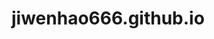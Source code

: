 # jiwenhao666.github.io
<!DOCTYPE html>
<html lang="china">
<head>
    <meta charset="UTF-8">
    <meta http-equiv="X-UA-Compatible" content="IE=edge">
    <meta name="viewport" content="width=device-width, initial-scale=1.0">
    <title>我的第三个网页

    </title>
   
<style>
    ul{
        list-style-type: none;
        
        margin: 0;
        padding: 0;
        overflow: hidden;
        background-color: #333;
}
    a:link,a:visited{
      
        display: block;
     
        color: white;
        width: 80px;
        height: 40px;
        text-align: center;
        font-family: 'Courier New', Courier, monospace;
        text-decoration: solid;

    }
    a:active{
        
        background-color: cyan;
        font-family: 'Franklin Gothic Medium', 'Arial Narrow', Arial, sans-serif;
    }
    li {
       float: left; 
    }

    .active {
    background-color: #4CAF50;
}
.el-carousel__item h3 {
    color: #475669;
    font-size: 14px;
    opacity: 0.75;
    line-height: 150px;
    margin: 0;
  }

  .el-carousel__item:nth-child(2n) {
     background-color: #99a9bf;
  }
  
  .el-carousel__item:nth-child(2n+1) {
     background-color: #d3dce6;
  }
</style>
<body>
  <h1 style="text-shadow:5px 5px #4CAF50  5px;">我的主页</h1>
<hr>
	<script>
		function doSearch(value){
			alert('You input: ' + value);
		}
	</script>

    <template>
        <div class="block">
          <span class="demonstration">默认 Hover 指示器触发</span>
          <el-carousel height="150px">
            <el-carousel-item v-for="item in 4" :key="item">
              <h3 class="small">{{ item }}</h3>
            </el-carousel-item>
          </el-carousel>
        </div>
        <div class="block">
          <span class="demonstration">Click 指示器触发</span>
          <el-carousel trigger="click" height="150px">
            <el-carousel-item v-for="item in 4" :key="item">
              <h3 class="small">{{ item }}</h3>
            </el-carousel-item>
          </el-carousel>
        </div>
      </template>
    <ul >
        <li ><a class="active" href="#home" >主页</a></li>
        <li><a href="#news">了解</a></li>
        <li><a href="#contact">信息</a></li>
        <li><a href="#school">我的学校</a></li>
        <li><a href="#clas">我的班级</a></li>
        <li><a href="#information">我的详情</a></li>
        <li><a href="#want">我的目标</a></li>
        <li style="float: right;"><a class="active" href="#about">关于我</a></li>
        <li style="float: right;"><a class="active" href="#about">联系我们</a></li>
        <li style="float: right;"><a class="active" href="#about">基础信息</a></li>
    </ul>
   
    <hr>
    
	<p>输入你想输入的关键字</p>
  <input type="text" style="width: 300px;" value="关键字">
  <input type="submit" value="搜索">
	<div style="margin:20px 0;"></div>
	
 
      </div>
      <div id="container" style="width: 500px;">
        <div id="header" style="background-color:#4CAF50;">
            <h1 style="bottom: 10px; text-align: center;">这是一个大标题</h1>
        </div>

    </div>
    <div id="menu" style="float:left;width: 100px ;height: 200px;background-color:#4CAF50;">
        <h2 style="color: aliceblue; text-align: center;">菜单</h2>
        <h3 style="color: aliceblue;text-align: center;">java</h3>
        <h3 style="color: aliceblue;text-align: center;">js</h3>
        <h3 style="color: aliceblue;text-align: center;">css</h3>
    </div>
    <div id="content" style="float:left; background-color:aliceblue;height: 200px;width: 400px;text-align: center;">
      <br>
      <br>
        <b>这是内容加粗</b>快来编写
    </div>
 
    <div id="sil" style="background-color:#4CAF50; text-align:center; height: 20px;width: 500px;float: left;text-align: center;">
        这是属于我的作品
    </div><br>
</body>
</html>


